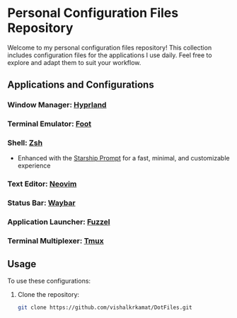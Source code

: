 # Personal Configuration Files Repository

Welcome to my personal configuration files repository! This collection includes configuration files for the applications I use daily. Feel
free to explore and adapt them to suit your workflow.

## Applications and Configurations

### Window Manager: [Hyprland](https://github.com/hyprwm/Hyprland)

### Terminal Emulator: [Foot](https://codeberg.org/dnkl/foot)

### Shell: [Zsh](https://www.zsh.org)

- Enhanced with the [Starship Prompt](https://starship.rs) for a fast, minimal, and customizable experience

### Text Editor: [Neovim](https://neovim.io)

### Status Bar: [Waybar](https://github.com/Alexays/Waybar)

### Application Launcher: [Fuzzel](https://codeberg.org/dnkl/fuzzel)

### Terminal Multiplexer: [Tmux](https://github.com/tmux/tmux)

## Usage

To use these configurations:

1. Clone the repository:
    ```bash
    git clone https://github.com/vishalkrkamat/DotFiles.git
    ```
